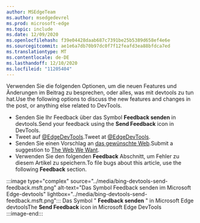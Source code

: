 ```yaml
---
author: MSEdgeTeam
ms.author: msedgedevrel
ms.prod: microsoft-edge
ms.topic: include
ms.date: 12/09/2020
ms.openlocfilehash: f39e04428daab687c7391be25b5389d658ef4e6e
ms.sourcegitcommit: ae1e6a7db70b97dc0f7f12feafd3ea88bfdca7ed
ms.translationtype: MT
ms.contentlocale: de-DE
ms.lasthandoff: 12/10/2020
ms.locfileid: "11205404"
---
```

<span data-ttu-id="eeacd-101">Verwenden Sie die folgenden Optionen, um die neuen Features und Änderungen im Beitrag zu besprechen, oder alles, was mit devtools zu tun hat.</span><span class="sxs-lookup"><span data-stu-id="eeacd-101">Use the following options to discuss the new features and changes in the post, or anything else related to DevTools.</span></span>  

*   <span data-ttu-id="eeacd-102">Senden Sie Ihr Feedback über das Symbol **Feedback senden** in devtools.</span><span class="sxs-lookup"><span data-stu-id="eeacd-102">Send your feedback using the **Send Feedback** icon in DevTools.</span></span>  
*   <span data-ttu-id="eeacd-103">Tweet auf [@EdgeDevTools][PostTweetEdgeDevTools].</span><span class="sxs-lookup"><span data-stu-id="eeacd-103">Tweet at [@EdgeDevTools][PostTweetEdgeDevTools].</span></span>  
*   <span data-ttu-id="eeacd-104">Senden Sie einen Vorschlag an [das gewünschte Web][TheWebWeWant].</span><span class="sxs-lookup"><span data-stu-id="eeacd-104">Submit a suggestion to [The Web We Want][TheWebWeWant].</span></span>  
*   <span data-ttu-id="eeacd-105">Verwenden Sie den folgenden **Feedback** Abschnitt, um Fehler zu diesem Artikel zu speichern.</span><span class="sxs-lookup"><span data-stu-id="eeacd-105">To file bugs about this article, use the following **Feedback** section.</span></span>  

:::image type="complex" source="../media/bing-devtools-send-feedback.msft.png" alt-text="Das Symbol Feedback senden im Microsoft Edge-devtools" lightbox="../media/bing-devtools-send-feedback.msft.png":::
   <span data-ttu-id="eeacd-107">Das Symbol " **Feedback senden** " in Microsoft Edge devtools</span><span class="sxs-lookup"><span data-stu-id="eeacd-107">The **Send Feedback** icon in Microsoft Edge DevTools</span></span>  
:::image-end:::  

<!-- links -->  

[PostTweetEdgeDevTools]: https://twitter.com/intent/tweet?text=@EdgeDevTools "@EdgeDevTools | Einen Tweet Posten"  

[EdgeDevToolsTwitterAccount]: https://twitter.com/EdgeDevTools "@EdgeDevTools Twitter-Konto"  

[GitHubMicrosoftDocsEdgeDeveloperNewIssue]: https://github.com/MicrosoftDocs/edge-developer/issues/new?title=[DevTools%20Docs%20Feedback] "Neues Problem-MicrosoftDocs/Edge-Developer-GitHub"  

[TheWebWeWant]: https://webwewant.fyi "Das gewünschte Web"  
